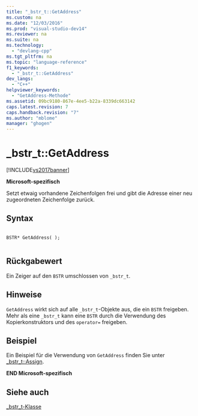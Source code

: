 ```yaml
---
title: "_bstr_t::GetAddress"
ms.custom: na
ms.date: "12/03/2016"
ms.prod: "visual-studio-dev14"
ms.reviewer: na
ms.suite: na
ms.technology: 
  - "devlang-cpp"
ms.tgt_pltfrm: na
ms.topic: "language-reference"
f1_keywords: 
  - "_bstr_t::GetAddress"
dev_langs: 
  - "C++"
helpviewer_keywords: 
  - "GetAddress-Methode"
ms.assetid: 09bc9180-867e-4ee5-b22a-8339dc663142
caps.latest.revision: 7
caps.handback.revision: "7"
ms.author: "mblome"
manager: "ghogen"
---
```

# _bstr_t::GetAddress
[!INCLUDE[vs2017banner](../assembler/inline/includes/vs2017banner.md)]

**Microsoft\-spezifisch**  
  
 Setzt etwaig vorhandene Zeichenfolgen frei und gibt die Adresse einer neu zugeordneten Zeichenfolge zurück.  
  
## Syntax  
  
```  
  
BSTR* GetAddress( );  
  
```  
  
## Rückgabewert  
 Ein Zeiger auf den `BSTR` umschlossen von `_bstr_t`.  
  
## Hinweise  
 `GetAddress` wirkt sich auf alle `_bstr_t`\-Objekte aus, die ein `BSTR` freigeben.  Mehr als eine `_bstr_t` kann eine `BSTR` durch die Verwendung des Kopierkonstruktors und des `operator=` freigeben.  
  
## Beispiel  
 Ein Beispiel für die Verwendung von `GetAddress` finden Sie unter [\_bstr\_t::Assign](../cpp/bstr-t-assign.md).  
  
 **END Microsoft\-spezifisch**  
  
## Siehe auch  
 [\_bstr\_t\-Klasse](../cpp/bstr-t-class.md)